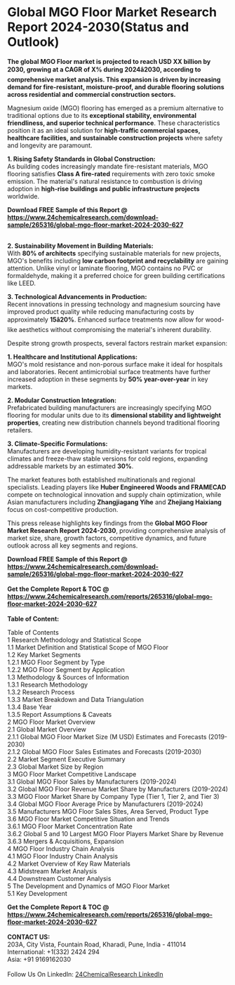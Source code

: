 <h1>Global MGO Floor Market Research Report 2024-2030(Status and Outlook)</h1><p><strong>The global MGO Floor market is projected to reach <strong>USD XX billion by 2030</strong>, growing at a <strong>CAGR of X% during 2024â2030</strong>, according to comprehensive market analysis. This expansion is driven by increasing demand for <strong>fire-resistant, moisture-proof, and durable flooring solutions</strong> across residential and commercial construction sectors.</strong></p><p>Magnesium oxide (MGO) flooring has emerged as a premium alternative to traditional options due to its <strong>exceptional stability, environmental friendliness, and superior technical performance</strong>. These characteristics position it as an ideal solution for <strong>high-traffic commercial spaces, healthcare facilities, and sustainable construction projects</strong> where safety and longevity are paramount.</p><p><strong>1. Rising Safety Standards in Global Construction:</strong><br>
As building codes increasingly mandate fire-resistant materials, MGO flooring satisfies <strong>Class A fire-rated</strong> requirements with zero toxic smoke emission. The material's natural resistance to combustion is driving adoption in <strong>high-rise buildings and public infrastructure projects</strong> worldwide.</p><div><b>Download FREE Sample of this Report @ 
            <a href="https://www.24chemicalresearch.com/download-sample/265316/global-mgo-floor-market-2024-2030-627">
            https://www.24chemicalresearch.com/download-sample/265316/global-mgo-floor-market-2024-2030-627</a></b></div><br><p><strong>2. Sustainability Movement in Building Materials:</strong><br>
With <strong>80% of architects</strong> specifying sustainable materials for new projects, MGO's benefits including <strong>low carbon footprint and recyclability</strong> are gaining attention. Unlike vinyl or laminate flooring, MGO contains no PVC or formaldehyde, making it a preferred choice for green building certifications like LEED.</p><p><strong>3. Technological Advancements in Production:</strong><br>
Recent innovations in pressing technology and magnesium sourcing have improved product quality while reducing manufacturing costs by approximately <strong>15â20%</strong>. Enhanced surface treatments now allow for wood-like aesthetics without compromising the material's inherent durability.</p><p>Despite strong growth prospects, several factors restrain market expansion:</p><p><strong>1. Healthcare and Institutional Applications:</strong><br>
MGO's mold resistance and non-porous surface make it ideal for hospitals and laboratories. Recent antimicrobial surface treatments have further increased adoption in these segments by <strong>50% year-over-year</strong> in key markets.</p><p><strong>2. Modular Construction Integration:</strong><br>
Prefabricated building manufacturers are increasingly specifying MGO flooring for modular units due to its <strong>dimensional stability and lightweight properties</strong>, creating new distribution channels beyond traditional flooring retailers.</p><p><strong>3. Climate-Specific Formulations:</strong><br>
Manufacturers are developing humidity-resistant variants for tropical climates and freeze-thaw stable versions for cold regions, expanding addressable markets by an estimated <strong>30%</strong>.</p><p>The market features both established multinationals and regional specialists. Leading players like <strong>Huber Engineered Woods and FRAMECAD</strong> compete on technological innovation and supply chain optimization, while Asian manufacturers including <strong>Zhangjiagang Yihe</strong> and <strong>Zhejiang Haixiang</strong> focus on cost-competitive production.</p><p>This press release highlights key findings from the <strong>Global MGO Floor Market Research Report 2024-2030</strong>, providing comprehensive analysis of market size, share, growth factors, competitive dynamics, and future outlook across all key segments and regions.</p><div><b>Download FREE Sample of this Report @ 
            <a href="https://www.24chemicalresearch.com/download-sample/265316/global-mgo-floor-market-2024-2030-627">
            https://www.24chemicalresearch.com/download-sample/265316/global-mgo-floor-market-2024-2030-627</a></b></div><br><div><b>Get the Complete Report & TOC @ 
            <a href="https://www.24chemicalresearch.com/reports/265316/global-mgo-floor-market-2024-2030-627">
            https://www.24chemicalresearch.com/reports/265316/global-mgo-floor-market-2024-2030-627</a></b></div><br>
            <b>Table of Content:</b><p>Table of Contents<br />
1 Research Methodology and Statistical Scope<br />
1.1 Market Definition and Statistical Scope of MGO Floor<br />
1.2 Key Market Segments<br />
1.2.1 MGO Floor Segment by Type<br />
1.2.2 MGO Floor Segment by Application<br />
1.3 Methodology & Sources of Information<br />
1.3.1 Research Methodology<br />
1.3.2 Research Process<br />
1.3.3 Market Breakdown and Data Triangulation<br />
1.3.4 Base Year<br />
1.3.5 Report Assumptions & Caveats<br />
2 MGO Floor Market Overview<br />
2.1 Global Market Overview<br />
2.1.1 Global MGO Floor Market Size (M USD) Estimates and Forecasts (2019-2030)<br />
2.1.2 Global MGO Floor Sales Estimates and Forecasts (2019-2030)<br />
2.2 Market Segment Executive Summary<br />
2.3 Global Market Size by Region<br />
3 MGO Floor Market Competitive Landscape<br />
3.1 Global MGO Floor Sales by Manufacturers (2019-2024)<br />
3.2 Global MGO Floor Revenue Market Share by Manufacturers (2019-2024)<br />
3.3 MGO Floor Market Share by Company Type (Tier 1, Tier 2, and Tier 3)<br />
3.4 Global MGO Floor Average Price by Manufacturers (2019-2024)<br />
3.5 Manufacturers MGO Floor Sales Sites, Area Served, Product Type<br />
3.6 MGO Floor Market Competitive Situation and Trends<br />
3.6.1 MGO Floor Market Concentration Rate<br />
3.6.2 Global 5 and 10 Largest MGO Floor Players Market Share by Revenue<br />
3.6.3 Mergers & Acquisitions, Expansion<br />
4 MGO Floor Industry Chain Analysis<br />
4.1 MGO Floor Industry Chain Analysis<br />
4.2 Market Overview of Key Raw Materials<br />
4.3 Midstream Market Analysis<br />
4.4 Downstream Customer Analysis<br />
5 The Development and Dynamics of MGO Floor Market <br />
5.1 Key Development</p><div><b>Get the Complete Report & TOC @ 
            <a href="https://www.24chemicalresearch.com/reports/265316/global-mgo-floor-market-2024-2030-627">
            https://www.24chemicalresearch.com/reports/265316/global-mgo-floor-market-2024-2030-627</a></b></div><br><b>CONTACT US:</b><br>
            203A, City Vista, Fountain Road, Kharadi, Pune, India - 411014<br>
            International: +1(332) 2424 294<br>
            Asia: +91 9169162030 <br><br>
            Follow Us On LinkedIn: <a href="https://www.linkedin.com/company/24chemicalresearch/">24ChemicalResearch LinkedIn</a>